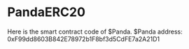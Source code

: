 # PandaERC20
Here is the smart contract code of $Panda.
$Panda address: 0xF99dd8603B842E78972b1F8bf3d5CdFE7a2A21D1


